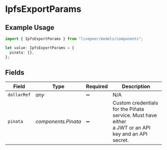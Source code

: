 # IpfsExportParams

## Example Usage

```typescript
import { IpfsExportParams } from "livepeer/models/components";

let value: IpfsExportParams = {
  pinata: {},
};
```

## Fields

| Field                                                                                               | Type                                                                                                | Required                                                                                            | Description                                                                                         |
| --------------------------------------------------------------------------------------------------- | --------------------------------------------------------------------------------------------------- | --------------------------------------------------------------------------------------------------- | --------------------------------------------------------------------------------------------------- |
| `dollarRef`                                                                                         | *any*                                                                                               | :heavy_minus_sign:                                                                                  | N/A                                                                                                 |
| `pinata`                                                                                            | *components.Pinata*                                                                                 | :heavy_minus_sign:                                                                                  | Custom credentials for the Piñata service. Must have either<br/>a JWT or an API key and an API secret.<br/> |